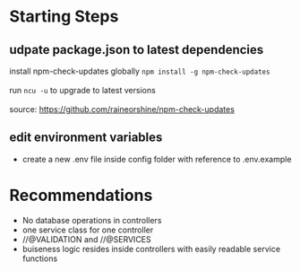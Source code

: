 # Starting Steps

## udpate package.json to latest dependencies

install npm-check-updates globally `npm install -g npm-check-updates` <br><br> run `ncu -u` to upgrade to latest
versions <br><br> source: https://github.com/raineorshine/npm-check-updates

## edit environment variables

-  create a new .env file inside config folder with reference to .env.example

# Recommendations

-  No database operations in controllers
-  one service class for one controller
-  //@VALIDATION and //@SERVICES
-  buiseness logic resides inside controllers with easily readable service functions

